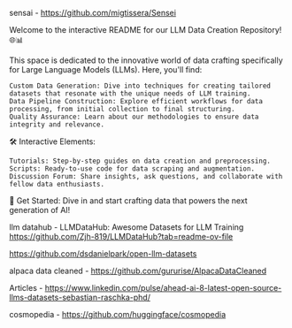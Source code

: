 sensai - https://github.com/migtissera/Sensei


Welcome to the interactive README for our LLM Data Creation Repository! 🌐📊

This space is dedicated to the innovative world of data crafting specifically for Large Language Models (LLMs). Here, you'll find:

    Custom Data Generation: Dive into techniques for creating tailored datasets that resonate with the unique needs of LLM training.
    Data Pipeline Construction: Explore efficient workflows for data processing, from initial collection to final structuring.
    Quality Assurance: Learn about our methodologies to ensure data integrity and relevance.

🛠 Interactive Elements:

    Tutorials: Step-by-step guides on data creation and preprocessing.
    Scripts: Ready-to-use code for data scraping and augmentation.
    Discussion Forum: Share insights, ask questions, and collaborate with fellow data enthusiasts.

🚀 Get Started: Dive in and start crafting data that powers the next generation of AI!

llm datahub - LLMDataHub: Awesome Datasets for LLM Training 
https://github.com/Zjh-819/LLMDataHub?tab=readme-ov-file

https://github.com/dsdanielpark/open-llm-datasets


alpaca data cleaned - https://github.com/gururise/AlpacaDataCleaned


Articles - https://www.linkedin.com/pulse/ahead-ai-8-latest-open-source-llms-datasets-sebastian-raschka-phd/

cosmopedia - https://github.com/huggingface/cosmopedia




